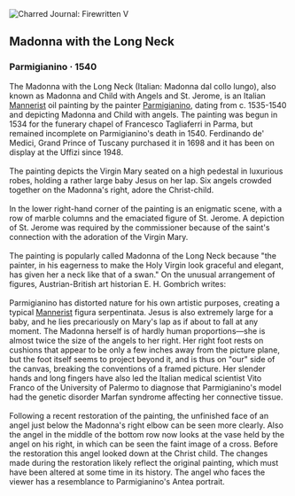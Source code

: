 <div class="artwork-of-the-day">
  <div class="container">
    <div class="img-wrapper">
      <img
        src="https://uploads8.wikiart.org/00129/images/parmigianino/madonna-with-the-long-neck.jpg!Large.jpg"
        alt="Charred Journal: Firewritten V" />
    </div>
    <div class="artwork-detail">
      <div class="artwork-origin"> 
        <h2 class="artwork-name">Madonna with the Long Neck</h2>
        <h3 class="artist">
          Parmigianino
                    ·  1540
        </h3>
      </div>
      <p class="description">
        <span class="artwork-description-text ng-binding" ng-bind-html="viewModel.ArtworkOfTheDay.Description | unsafe">The Madonna with the Long Neck (Italian: Madonna dal collo lungo), also known as Madonna and Child with Angels and St. Jerome, is an Italian <a target="_blank" href="/en/artists-by-art-movement/mannerism-late-renaissance">Mannerist</a> oil painting by the painter <a target="_blank" href="/en/parmigianino">Parmigianino</a>, dating from c. 1535-1540 and depicting Madonna and Child with angels. The painting was begun in 1534 for the funerary chapel of Francesco Tagliaferri in Parma, but remained incomplete on Parmigianino's death in 1540. Ferdinando de' Medici, Grand Prince of Tuscany purchased it in 1698 and it has been on display at the Uffizi since 1948.
<br>
<br>The painting depicts the Virgin Mary seated on a high pedestal in luxurious robes, holding a rather large baby Jesus on her lap. Six angels crowded together on the Madonna's right, adore the Christ-child.
<br>
<br>In the lower right-hand corner of the painting is an enigmatic scene, with a row of marble columns and the emaciated figure of St. Jerome. A depiction of St. Jerome was required by the commissioner because of the saint's connection with the adoration of the Virgin Mary.
<br>
<br>The painting is popularly called Madonna of the Long Neck because "the painter, in his eagerness to make the Holy Virgin look graceful and elegant, has given her a neck like that of a swan." On the unusual arrangement of figures, Austrian-British art historian E. H. Gombrich writes:
<br>
<br>Parmigianino has distorted nature for his own artistic purposes, creating a typical <a target="_blank" href="/en/artists-by-art-movement/mannerism-late-renaissance">Mannerist</a> figura serpentinata. Jesus is also extremely large for a baby, and he lies precariously on Mary's lap as if about to fall at any moment. The Madonna herself is of hardly human proportions—she is almost twice the size of the angels to her right. Her right foot rests on cushions that appear to be only a few inches away from the picture plane, but the foot itself seems to project beyond it, and is thus on "our" side of the canvas, breaking the conventions of a framed picture. Her slender hands and long fingers have also led the Italian medical scientist Vito Franco of the University of Palermo to diagnose that Parmigianino's model had the genetic disorder Marfan syndrome affecting her connective tissue.
<br>
<br>Following a recent restoration of the painting, the unfinished face of an angel just below the Madonna's right elbow can be seen more clearly. Also the angel in the middle of the bottom row now looks at the vase held by the angel on his right, in which can be seen the faint image of a cross. Before the restoration this angel looked down at the Christ child. The changes made during the restoration likely reflect the original painting, which must have been altered at some time in its history. The angel who faces the viewer has a resemblance to Parmigianino's Antea portrait.</span>
                        <div class="text-shadow-container" ng-show="showShadow" style=""></div>
      </p>
    </div>
  </div>

</div>
